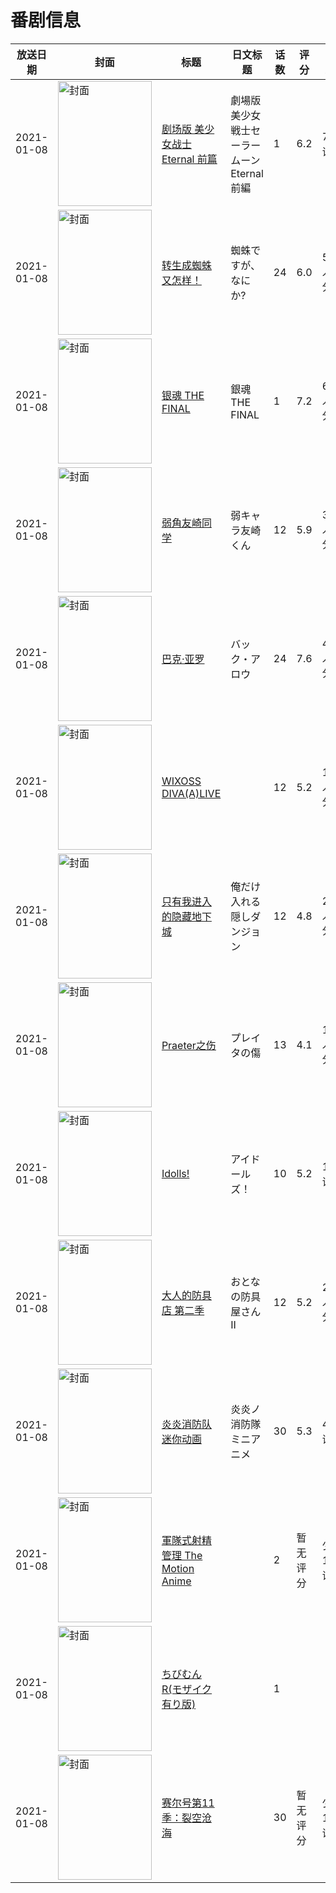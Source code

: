 # 番剧信息

|放送日期|封面|标题|日文标题|话数|评分|评分人数|
|---|---|---|---|---|---|---|
|2021-01-08|<img src="//lain.bgm.tv/pic/cover/c/77/26/207461_7Ua7Y.jpg" alt="封面" style="width:150px;height:200px;object-fit:cover;">|[剧场版 美少女战士Eternal 前篇](https://bangumi.tv/subject/207461)|劇場版 美少女戦士セーラームーンEternal 前編|1|6.2|70人评分|
|2021-01-08|<img src="//lain.bgm.tv/pic/cover/c/83/73/252782_aWyEn.jpg" alt="封面" style="width:150px;height:200px;object-fit:cover;">|[转生成蜘蛛又怎样！](https://bangumi.tv/subject/252782)|蜘蛛ですが、なにか?|24|6.0|5056人评分|
|2021-01-08|<img src="//lain.bgm.tv/pic/cover/c/89/5b/276641_Z3H84.jpg" alt="封面" style="width:150px;height:200px;object-fit:cover;">|[银魂 THE FINAL](https://bangumi.tv/subject/276641)|銀魂 THE FINAL|1|7.2|641人评分|
|2021-01-08|<img src="//lain.bgm.tv/pic/cover/c/c8/42/292527_0G0zk.jpg" alt="封面" style="width:150px;height:200px;object-fit:cover;">|[弱角友崎同学](https://bangumi.tv/subject/292527)|弱キャラ友崎くん|12|5.9|3618人评分|
|2021-01-08|<img src="//lain.bgm.tv/pic/cover/c/94/8c/297396_hNlBL.jpg" alt="封面" style="width:150px;height:200px;object-fit:cover;">|[巴克·亚罗](https://bangumi.tv/subject/297396)|バック・アロウ|24|7.6|4325人评分|
|2021-01-08|<img src="//lain.bgm.tv/pic/cover/c/f2/c1/302797_SZfJM.jpg" alt="封面" style="width:150px;height:200px;object-fit:cover;">|[WIXOSS DIVA(A)LIVE](https://bangumi.tv/subject/302797)||12|5.2|142人评分|
|2021-01-08|<img src="//lain.bgm.tv/pic/cover/c/fc/73/306147_o4qLV.jpg" alt="封面" style="width:150px;height:200px;object-fit:cover;">|[只有我进入的隐藏地下城](https://bangumi.tv/subject/306147)|俺だけ入れる隠しダンジョン|12|4.8|2058人评分|
|2021-01-08|<img src="//lain.bgm.tv/pic/cover/c/1d/86/314488_70nxC.jpg" alt="封面" style="width:150px;height:200px;object-fit:cover;">|[Praeter之伤](https://bangumi.tv/subject/314488)|プレイタの傷|13|4.1|136人评分|
|2021-01-08|<img src="//lain.bgm.tv/pic/cover/c/b3/c9/316104_1yKUQ.jpg" alt="封面" style="width:150px;height:200px;object-fit:cover;">|[Idolls!](https://bangumi.tv/subject/316104)|アイドールズ！|10|5.2|13人评分|
|2021-01-08|<img src="//lain.bgm.tv/pic/cover/c/0c/80/322926_vpZjk.jpg" alt="封面" style="width:150px;height:200px;object-fit:cover;">|[大人的防具店 第二季](https://bangumi.tv/subject/322926)|おとなの防具屋さんII|12|5.2|282人评分|
|2021-01-08|<img src="//lain.bgm.tv/pic/cover/c/c5/be/328065_maGVU.jpg" alt="封面" style="width:150px;height:200px;object-fit:cover;">|[炎炎消防队 迷你动画](https://bangumi.tv/subject/328065)|炎炎ノ消防隊 ミニアニメ|30|5.3|40人评分|
|2021-01-08|<img src="/img/no_icon_subject.png" alt="封面" style="width:150px;height:200px;object-fit:cover;">|[軍隊式射精管理 The Motion Anime](https://bangumi.tv/subject/334673)||2|暂无评分|少于10人评分|
|2021-01-08|<img src="/img/no_icon_subject.png" alt="封面" style="width:150px;height:200px;object-fit:cover;">|[ちびむんR(モザイク有り版)](https://bangumi.tv/subject/421060)||1|||
|2021-01-08|<img src="//lain.bgm.tv/pic/cover/c/d9/4a/463612_6811I.jpg" alt="封面" style="width:150px;height:200px;object-fit:cover;">|[赛尔号第11季：裂空沧海](https://bangumi.tv/subject/463612)||30|暂无评分|少于10人评分|
